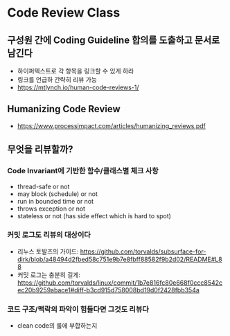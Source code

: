 # Code Review Class

## 구성원 간에 Coding Guideline 합의를 도출하고 문서로 남긴다
* 하이퍼텍스트로 각 항목을 링크할 수 있게 하라
* 링크를 언급하 간략히 리뷰 가능
* https://mtlynch.io/human-code-reviews-1/

## Humanizing Code Review
* https://www.processimpact.com/articles/humanizing_reviews.pdf

## 무엇을 리뷰할까?
### Code Invariant에 기반한 함수/클래스별 체크 사항
* thread-safe or not
* may block (schedule) or not
* run in bounded time or not
* throws exception or not
* stateless or not (has side effect which is hard to spot)

### 커밋 로그도 리뷰의 대상이다
* 리누스 토발즈의 가이드: https://github.com/torvalds/subsurface-for-dirk/blob/a48494d2fbed58c751e9b7e8fbff88582f9b2d02/README#L88
* 커밋 로그는 충분히 길게: https://github.com/torvalds/linux/commit/1b7e816fc80e668f0ccc8542cec20b9259abace1#diff-b3cd915d758008bd19d0f2428fbb354a


### 코드 구조/맥락의 파악이 힘들다면 그것도 리뷰다
* clean code의 룰에 부합하는지 
